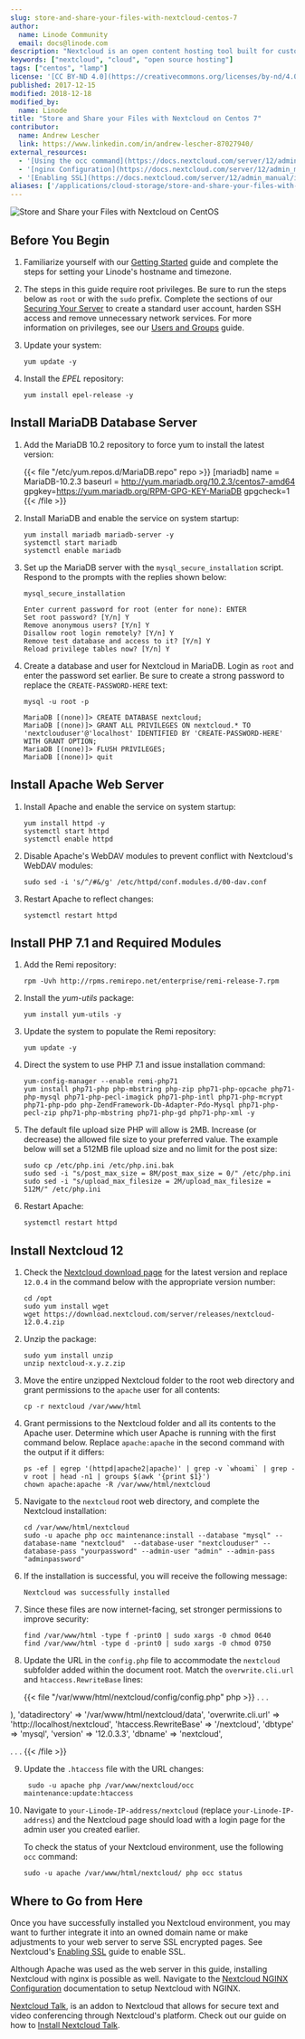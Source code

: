 ```yaml
---
slug: store-and-share-your-files-with-nextcloud-centos-7
author:
  name: Linode Community
  email: docs@linode.com
description: "Nextcloud is an open content hosting tool built for customization and security. We'll walk you through installing it on CentOS 7."
keywords: ["nextcloud", "cloud", "open source hosting"]
tags: ["centos", "lamp"]
license: '[CC BY-ND 4.0](https://creativecommons.org/licenses/by-nd/4.0)'
published: 2017-12-15
modified: 2018-12-18
modified_by:
  name: Linode
title: "Store and Share your Files with Nextcloud on Centos 7"
contributor:
  name: Andrew Lescher
  link: https://www.linkedin.com/in/andrew-lescher-87027940/
external_resources:
  - '[Using the occ command](https://docs.nextcloud.com/server/12/admin_manual/configuration_server/occ_command.html#http-user-label)'
  - '[nginx Configuration](https://docs.nextcloud.com/server/12/admin_manual/installation/nginx.html)'
  - '[Enabling SSL](https://docs.nextcloud.com/server/12/admin_manual/installation/source_installation.html#enabling-ssl)'
aliases: ['/applications/cloud-storage/store-and-share-your-files-with-nextcloud-centos-7/']
---
```


![Store and Share your Files with Nextcloud on CentOS](Store_and_Share_your_Files_with_Nextcloud_on_Centos_smg.png "Store and Share your Files with Nextcloud on CentOS")

## Before You Begin

1.  Familiarize yourself with our [Getting Started](/docs/getting-started/) guide and complete the steps for setting your Linode's hostname and timezone.

2.  The steps in this guide require root privileges. Be sure to run the steps below as `root` or with the `sudo` prefix. Complete the sections of our [Securing Your Server](/docs/guides/securing-your-server/) to create a standard user account, harden SSH access and remove unnecessary network services. For more information on privileges, see our [Users and Groups](/docs/tools-reference/linux-users-and-groups/) guide.

3.  Update your system:

        yum update -y

4.  Install the *EPEL* repository:

        yum install epel-release -y

## Install MariaDB Database Server

1. Add the MariaDB 10.2 repository to force yum to install the latest version:

    {{< file "/etc/yum.repos.d/MariaDB.repo" repo >}}
[mariadb]
name = MariaDB-10.2.3
baseurl = http://yum.mariadb.org/10.2.3/centos7-amd64
gpgkey=https://yum.mariadb.org/RPM-GPG-KEY-MariaDB
gpgcheck=1
{{< /file >}}

2.  Install MariaDB and enable the service on system startup:

        yum install mariadb mariadb-server -y
        systemctl start mariadb
        systemctl enable mariadb

3.  Set up the MariaDB server with the `mysql_secure_installation` script. Respond to the prompts with the replies shown below:

        mysql_secure_installation

        Enter current password for root (enter for none): ENTER
        Set root password? [Y/n] Y
        Remove anonymous users? [Y/n] Y
        Disallow root login remotely? [Y/n] Y
        Remove test database and access to it? [Y/n] Y
        Reload privilege tables now? [Y/n] Y

4.  Create a database and user for Nextcloud in MariaDB. Login as `root` and enter the password set earlier. Be sure to create a strong password to replace the `CREATE-PASSWORD-HERE` text:

        mysql -u root -p

        MariaDB [(none)]> CREATE DATABASE nextcloud;
        MariaDB [(none)]> GRANT ALL PRIVILEGES ON nextcloud.* TO 'nextclouduser'@'localhost' IDENTIFIED BY 'CREATE-PASSWORD-HERE' WITH GRANT OPTION;
        MariaDB [(none)]> FLUSH PRIVILEGES;
        MariaDB [(none)]> quit

## Install Apache Web Server

1.  Install Apache and enable the service on system startup:

        yum install httpd -y
        systemctl start httpd
        systemctl enable httpd

2.  Disable Apache's WebDAV modules to prevent conflict with Nextcloud's WebDAV modules:

        sudo sed -i 's/^/#&/g' /etc/httpd/conf.modules.d/00-dav.conf

3.  Restart Apache to reflect changes:

        systemctl restart httpd

## Install PHP 7.1 and Required Modules

1.  Add the Remi repository:

        rpm -Uvh http://rpms.remirepo.net/enterprise/remi-release-7.rpm

2.  Install the *yum-utils* package:

        yum install yum-utils -y

3.  Update the system to populate the Remi repository:

        yum update -y

4.  Direct the system to use PHP 7.1 and issue installation command:

        yum-config-manager --enable remi-php71
        yum install php71-php php-mbstring php-zip php71-php-opcache php71-php-mysql php71-php-pecl-imagick php71-php-intl php71-php-mcrypt php71-php-pdo php-ZendFramework-Db-Adapter-Pdo-Mysql php71-php-pecl-zip php71-php-mbstring php71-php-gd php71-php-xml -y

5.  The default file upload size PHP will allow is 2MB. Increase (or decrease) the allowed file size to your preferred value. The example below will set a 512MB file upload size and no limit for the post size:

        sudo cp /etc/php.ini /etc/php.ini.bak
        sudo sed -i "s/post_max_size = 8M/post_max_size = 0/" /etc/php.ini
        sudo sed -i "s/upload_max_filesize = 2M/upload_max_filesize = 512M/" /etc/php.ini

6.  Restart Apache:

        systemctl restart httpd

## Install Nextcloud 12

1.  Check the [Nextcloud download page](https://nextcloud.com/install/#instructions-server) for the latest version and replace `12.0.4` in the command below with the appropriate version number:

        cd /opt
        sudo yum install wget
        wget https://download.nextcloud.com/server/releases/nextcloud-12.0.4.zip

2.  Unzip the package:

        sudo yum install unzip
        unzip nextcloud-x.y.z.zip

3.  Move the entire unzipped Nextcloud folder to the root web directory and grant permissions to the `apache` user for all contents:

        cp -r nextcloud /var/www/html

4.  Grant permissions to the Nextcloud folder and all its contents to the Apache user. Determine which user Apache is running with the first command below. Replace `apache:apache` in the second command with the output if it differs:

        ps -ef | egrep '(httpd|apache2|apache)' | grep -v `whoami` | grep -v root | head -n1 | groups $(awk '{print $1}')
        chown apache:apache -R /var/www/html/nextcloud

5.  Navigate to the `nextcloud` root web directory, and complete the Nextcloud installation:

        cd /var/www/html/nextcloud
        sudo -u apache php occ maintenance:install --database "mysql" --database-name "nextcloud"  --database-user "nextclouduser" --database-pass "yourpassword" --admin-user "admin" --admin-pass "adminpassword"

6.  If the installation is successful, you will receive the following message:

        Nextcloud was successfully installed

7.  Since these files are now internet-facing, set stronger permissions to improve security:

        find /var/www/html -type f -print0 | sudo xargs -0 chmod 0640
        find /var/www/html -type d -print0 | sudo xargs -0 chmod 0750

8.  Update the URL in the `config.php` file to accommodate the `nextcloud` subfolder added within the document root. Match the `overwrite.cli.url` and `htaccess.RewriteBase` lines:

    {{< file "/var/www/html/nextcloud/config/config.php" php >}}
. . .

),
  'datadirectory' => '/var/www/html/nextcloud/data',
  'overwrite.cli.url' => 'http://localhost/nextcloud',
  'htaccess.RewriteBase' => '/nextcloud',
  'dbtype' => 'mysql',
  'version' => '12.0.3.3',
  'dbname' => 'nextcloud',

. . .
{{< /file >}}

9. Update the `.htaccess` file with the URL changes:

        sudo -u apache php /var/www/nextcloud/occ maintenance:update:htaccess

10. Navigate to `your-Linode-IP-address/nextcloud` (replace `your-Linode-IP-address`) and the Nextcloud page should load with a login page for the admin user you created earlier.

    To check the status of your Nextcloud environment, use the following `occ` command:

        sudo -u apache /var/www/html/nextcloud/ php occ status

## Where to Go from Here

Once you have successfully installed you Nextcloud environment, you may want to further integrate it into an owned domain name or make adjustments to your web server to serve SSL encrypted pages. See Nextcloud's [Enabling SSL](https://docs.nextcloud.com/server/12/admin_manual/installation/source_installation.html#enabling-ssl) guide to enable SSL.

Although Apache was used as the web server in this guide, installing Nextcloud with nginx is possible as well. Navigate to the [Nextcloud NGINX Configuration](https://docs.nextcloud.com/server/12/admin_manual/installation/nginx.html) documentation to setup Nextcloud with NGINX.

[Nextcloud Talk](https://nextcloud.com/talk/), is an addon to Nextcloud that allows for secure text and video conferencing through Nextcloud's platform. Check out our guide on how to [Install Nextcloud Talk](/docs/applications/cloud-storage/install-nextcloud-talk/).
